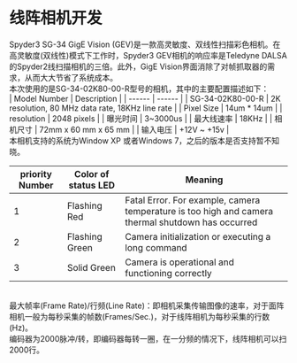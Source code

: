 # 线阵相机开发
Spyder3 SG-34 GigE Vision (GEV)是一款高灵敏度、双线性扫描彩色相机。在高灵敏度(双线性)模式下工作时，Spyder3 GEV相机的响应率是Teledyne DALSA的Spyder2线扫描相机的三倍。此外，GigE Vision界面消除了对帧抓取器的需求，从而大大节省了系统成本。<br>
本次使用的是SG-34-02K80-00-R型号的相机，其中的主要配置描述如下：<br>
| Model Number | Description |
| ------ | ------ | 
| SG-34-02K80-00-R | 2K resolution, 80 MHz data rate, 18KHz line rate |
| Pixel Size | 14um * 14um |
| resolution | 2048 pixels |
| 曝光时间 | 3~3000us |
| 最大线速率 | 18KHz |
| 相机尺寸 | 72mm  x 60 mm x 65 mm |
| 输入电压 | +12V ~ +15v |
<br>
本相机支持的系统为Window XP 或者Windows 7，之后的版本是否支持暂不知晓。<br>

| priority Number | Color of status LED  | Meaning |
| ------ | ------ | ------|
| 1 | Flashing Red | Fatal Error. For example, camera temperature is too high and camera thermal shutdown has occurred |
| 2 | Flashing Green | Camera initialization or executing a long command |
| 3 | Solid Green | Camera is operational and functioning correctly |
<br>
最大帧率(Frame Rate)/行频(Line Rate)：即相机采集传输图像的速率，对于面阵相机一般为每秒采集的帧数(Frames/Sec.)，对于线阵相机为每秒采集的行数(Hz)。<br>
编码器为2000脉冲/转，即编码器每转一圈，在一分频的情况下，线阵相机可以扫2000行。<br>


